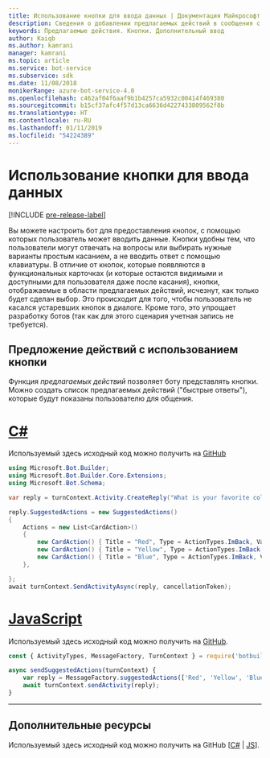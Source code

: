 ```yaml
---
title: Использование кнопки для ввода данных | Документация Майкрософт
description: Сведения о добавлении предлагаемых действий в сообщения с помощью пакета SDK Bot Framework для JavaScript.
keywords: Предлагаемые действия. Кнопки. Дополнительный ввод
author: Kaiqb
ms.author: kamrani
manager: kamrani
ms.topic: article
ms.service: bot-service
ms.subservice: sdk
ms.date: 11/08/2018
monikerRange: azure-bot-service-4.0
ms.openlocfilehash: c462af04f6aaf9b1b4257ca5932c00414f469380
ms.sourcegitcommit: b15cf37afc4f57d13ca6636d4227433809562f8b
ms.translationtype: HT
ms.contentlocale: ru-RU
ms.lasthandoff: 01/11/2019
ms.locfileid: "54224389"
---
```

# <a name="use-button-for-input"></a>Использование кнопки для ввода данных

[!INCLUDE [pre-release-label](../includes/pre-release-label.md)]

Вы можете настроить бот для предоставления кнопок, с помощью которых пользователь может вводить данные. Кнопки удобны тем, что пользователи могут отвечать на вопросы или выбирать нужные варианты простым касанием, а не вводить ответ с помощью клавиатуры. В отличие от кнопок, которые появляются в функциональных карточках (и которые остаются видимыми и доступными для пользователя даже после касания), кнопки, отображаемые в области предлагаемых действий, исчезнут, как только будет сделан выбор. Это происходит для того, чтобы пользователь не касался устаревших кнопок в диалоге. Кроме того, это упрощает разработку ботов (так как для этого сценария учетная запись не требуется). 

## <a name="suggest-action-using-button"></a>Предложение действий с использованием кнопки

Функция *предлагаемых действий* позволяет боту представлять кнопки. Можно создать список предлагаемых действий ("быстрые ответы"), которые будут показаны пользователю для общения. 

# <a name="ctabcsharp"></a>[C#](#tab/csharp)

Используемый здесь исходный код можно получить на [GitHub](https://aka.ms/SuggestedActionsCSharp)

```csharp
using Microsoft.Bot.Builder;
using Microsoft.Bot.Builder.Core.Extensions;
using Microsoft.Bot.Schema;

var reply = turnContext.Activity.CreateReply("What is your favorite color?");

reply.SuggestedActions = new SuggestedActions()
{
    Actions = new List<CardAction>()
    {
        new CardAction() { Title = "Red", Type = ActionTypes.ImBack, Value = "Red" },
        new CardAction() { Title = "Yellow", Type = ActionTypes.ImBack, Value = "Yellow" },
        new CardAction() { Title = "Blue", Type = ActionTypes.ImBack, Value = "Blue" },
    },

};
await turnContext.SendActivityAsync(reply, cancellationToken);
```

# <a name="javascripttabjavascript"></a>[JavaScript](#tab/javascript)
Используемый здесь исходный код можно получить на [GitHub](https://aka.ms/SuggestActionsJS).

```javascript
const { ActivityTypes, MessageFactory, TurnContext } = require('botbuilder');

async sendSuggestedActions(turnContext) {
    var reply = MessageFactory.suggestedActions(['Red', 'Yellow', 'Blue'], 'What is the best color?');
    await turnContext.sendActivity(reply);
}
```

---

## <a name="additional-resources"></a>Дополнительные ресурсы

Используемый здесь исходный код можно получить на GitHub [[C#](https://aka.ms/SuggestedActionsCSharp) | [JS](https://aka.ms/SuggestActionsJS)].
